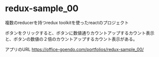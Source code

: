 # redux-sample_00

複数のreducerを持つredux toolkitを使ったreactのプロジェクト

ボタンをクリックすると、ボタンに数値通りカウントアップするカウント表示と、ボタンの数値の２倍のカウントアップするカウント表示がある。

アプリのURL
https://office-goendo.com/portfolios/redux-sample_00/
